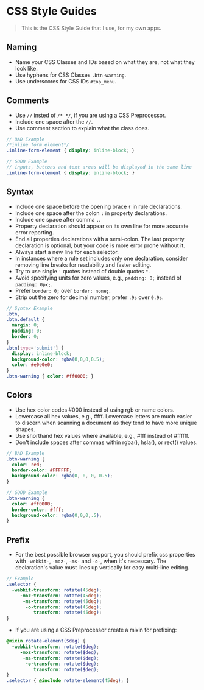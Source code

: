 # CSS Style Guides

> This is the CSS Style Guide that I use, for my own apps.

## Naming

* Name your CSS Classes and IDs based on what they are, not what they look like.
* Use hyphens for CSS Classes `.btn-warning`.
* Use underscores for CSS IDs `#top_menu`.

## Comments

* Use `//` insted of `/* */`, if you are using a CSS Preprocessor.
* Include one space after the `//`.
* Use comment section to explain what the class does.

```scss
// BAD Example
/*inline form element*/
.inline-form-element { display: inline-block; }

// GOOD Example
// inputs, buttons and text areas will be displayed in the same line
.inline-form-element { display: inline-block; }
```

## Syntax

* Include one space before the opening brace `{` in rule declarations.
* Include one space after the colon `:` in property declarations.
* Include one space after comma `,`.
* Property declaration should appear on its own line for more accurate error reporting.
* End all properties declarations with a semi-colon. The last property declaration is optional, but your code is more error prone without it.
* Always start a new line for each selector.
* In instances where a rule set includes only one declaration, consider removing line breaks for readability and faster editing.
* Try to use single `'` quotes instead of double quotes `"`.
* Avoid specifying units for zero values, e.g., `padding: 0;` instead of `padding: 0px;`.
* Prefer `border: 0;` over `border: none;`.
* Strip out the zero for decimal number, prefer `.9s` over `0.9s`.

```scss
// Syntax Example
.btn,
.btn.default {
  margin: 0;
  padding: 0;
  border: 0;
}
.btn[type='submit'] {
  display: inline-block;
  background-color: rgba(0,0,0,0.5);
  color: #e0e0e0;
}
.btn-warning { color: #ff0000; }
```

## Colors

* Use hex color codes #000 instead of using rgb or name colors.
* Lowercase all hex values, e.g., #fff. Lowercase letters are much easier to discern when scanning a document as they tend to have more unique shapes.
* Use shorthand hex values where available, e.g., #fff instead of #ffffff.
* Don't include spaces after commas within rgba(), hsla(), or rect() values.

```scss
// BAD Example
.btn-warning {
  color: red;
  border-color: #FFFFFF;
  background-color: rgba(0, 0, 0, 0.5);
}

// GOOD Example
.btn-warning {
  color: #ff0000;
  border-color: #fff;
  background-color: rgba(0,0,0,.5);
}
```

## Prefix

* For the best possible browser support, you should prefix css properties with `-webkit-`, `-moz-`, `-ms-` and `-o-`, when it's necessary. The declaration's value must lines up vertically for easy multi-line editing.

```scss
// Example
.selector {
  -webkit-transform: rotate(45deg);
     -moz-transform: rotate(45deg);
      -ms-transform: rotate(45deg);
       -o-transform: rotate(45deg);
          transform: rotate(45deg);
}
```
* If you are using a CSS Preprocessor create a mixin for prefixing:

```scss
@mixin rotate-element($deg) {
  -webkit-transform: rotate($deg);
     -moz-transform: rotate($deg);
      -ms-transform: rotate($deg);
       -o-transform: rotate($deg);
          transform: rotate($deg);
}
.selector { @include rotate-element(45deg); }
```


